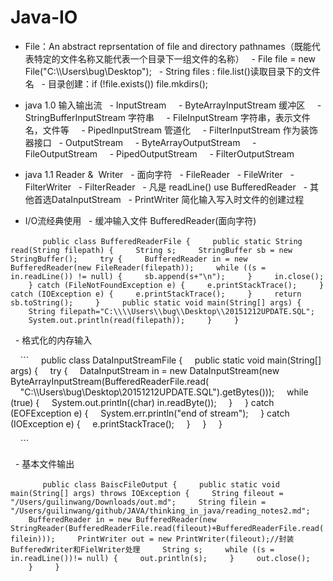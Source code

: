 # Java-IO

- File：An abstract reprsentation of file and directory pathnames（既能代表特定的文件名称又能代表一个目录下一组文件的名称）
  - File file = new File("C:\\\\Users\\bug\\Desktop");
  - String files : file.list()读取目录下的文件名
  - 目录创建：if (!file.exists()) file.mkdirs();

- java 1.0 输入输出流
  - InputStream
    - ByteArrayInputStream 缓冲区
    - StringBufferInputStream 字符串
    - FileInputStream 字符串，表示文件名，文件等
    - PipedInputStream 管道化
    - FilterInputStream 作为装饰器接口
  - OutputStream
    - ByteArrayOutputStream
    - FileOutputStream
    - PipedOutputStream
    - FilterOutputStream

- java 1.1 Reader &  Writer
  - 面向字符
  - FileReader
  - FileWriter
  - FilterWriter
  - FilterReader
  - 凡是 readLine() use BufferedReader
  - 其他首选DataInputStream
  - PrintWriter 简化输入写入时文件的创建过程
- I/O流经典使用
  - 缓冲输入文件 BufferedReader(面向字符)

    ```
    public class BufferedReaderFile {
    public static String read(String filepath) {
    String s;
    StringBuffer sb = new StringBuffer();
    try {
    BufferedReader in = new BufferedReader(new FileReader(filepath));
    while ((s = in.readLine()) != null) {
    sb.append(s+"\n");
    }
    in.close();
    } catch (FileNotFoundException e) {
    e.printStackTrace();
    } catch (IOException e) {
    e.printStackTrace();
    }
    return sb.toString();
    }
    public static void main(String[] args) {
    String filepath="C:\\\\Users\\bug\\Desktop\\20151212UPDATE.SQL";
    System.out.println(read(filepath));
    }
    }
    ```

  - 格式化的内存输入

    ```
    public class DataInputStreamFile {
    public static void main(String[] args) {
    try {
    DataInputStream in = new DataInputStream(new ByteArrayInputStream(BufferedReaderFile.read(
    "C:\\\\Users\\bug\\Desktop\\20151212UPDATE.SQL").getBytes()));
    while (true) {
    System.out.println((char) in.readByte());
    }
    } catch (EOFException e) {
    System.err.println("end of stream");
    } catch (IOException e) {
    e.printStackTrace();
    }
    }
    }

    ```

  - 基本文件输出

    ```
    public class BaiscFileOutput {
    public static void main(String[] args) throws IOException {
    String fileout = "/Users/guilinwang/Downloads/out.md";
    String filein = "/Users/guilinwang/github/JAVA/thinking_in_java/reading_notes2.md";
    BufferedReader in = new BufferedReader(new StringReader(BufferedReaderFile.read(fileout)+BufferedReaderFile.read(filein)));
    PrintWriter out = new PrintWriter(fileout);//封装BufferedWriter和FielWriter处理
    String s;
    while ((s = in.readLine())!= null) {
    out.println(s);
    }
    out.close();
    }
    }
    ```
